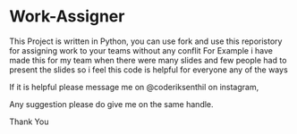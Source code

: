 # Work-Assigner

This Project is written in Python, you can use fork and use this reporistory for assigning work to your teams without any conflit 
For Example i have made this for my team when there were many slides and few people had to present the slides so i feel this code is helpful for everyone any of the 
ways 

If it is helpful please message me on @coderiksenthil on instagram, 

Any suggestion please do give me on the same handle. 

Thank You 

